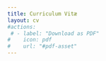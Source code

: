 ```yaml
---
title: Curriculum Vitæ
layout: cv
#actions:
 # - label: "Download as PDF"
#    icon: pdf
#    url: "#pdf-asset"
---
```

